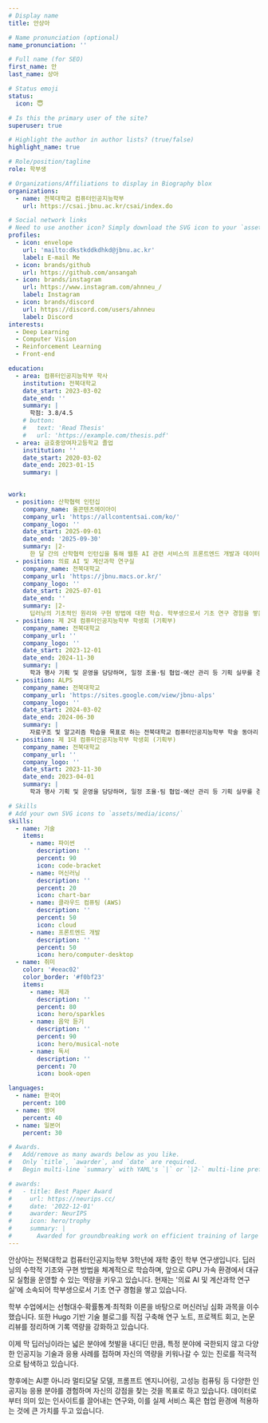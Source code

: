 ```yaml
---
# Display name
title: 안상아

# Name pronunciation (optional)
name_pronunciation: ''

# Full name (for SEO)
first_name: 안
last_name: 상아 

# Status emoji
status:
  icon: 😇

# Is this the primary user of the site?
superuser: true

# Highlight the author in author lists? (true/false)
highlight_name: true

# Role/position/tagline
role: 학부생

# Organizations/Affiliations to display in Biography blox
organizations:
  - name: 전북대학교 컴퓨터인공지능학부
    url: https://csai.jbnu.ac.kr/csai/index.do

# Social network links
# Need to use another icon? Simply download the SVG icon to your `assets/media/icons/` folder.
profiles:
  - icon: envelope
    url: 'mailto:dkstkddkdhkd@jbnu.ac.kr'
    label: E-mail Me
  - icon: brands/github
    url: https://github.com/ansangah
  - icon: brands/instagram      
    url: https://www.instagram.com/ahnneu_/
    label: Instagram
  - icon: brands/discord  
    url: https://discord.com/users/ahnneu
    label: Discord
interests:
  - Deep Learning
  - Computer Vision
  - Reinforcement Learning
  - Front-end

education:
  - area: 컴퓨터인공지능학부 학사
    institution: 전북대학교
    date_start: 2023-03-02
    date_end: ''
    summary: |
      학점: 3.8/4.5
    # button:
    #   text: 'Read Thesis'
    #   url: 'https://example.com/thesis.pdf'
  - area: 금호중앙여자고등학교 졸업
    institution: ''
    date_start: 2020-03-02
    date_end: 2023-01-15
    summary: |
  

work:
  - position: 산학협력 인턴십
    company_name: 올콘텐츠에이아이
    company_url: 'https://allcontentsai.com/ko/'
    company_logo: ''
    date_start: 2025-09-01
    date_end: '2025-09-30'
    summary: |2-
      한 달 간의 산학협력 인턴십을 통해 웹툰 AI 관련 서비스의 프론트엔드 개발과 데이터베이스 관리 업무를 수행함. 
  - position: 의료 AI 및 계산과학 연구실
    company_name: 전북대학교
    company_url: 'https://jbnu.macs.or.kr/'
    company_logo: ''
    date_start: 2025-07-01
    date_end: ''
    summary: |2-
      딥러닝의 기초적인 원리와 구현 방법에 대한 학습. 학부생으로서 기초 연구 경험을 쌓음.
  - position: 제 2대 컴퓨터인공지능학부 학생회 (기획부)
    company_name: 전북대학교
    company_url: ''
    company_logo: ''
    date_start: 2023-12-01
    date_end: 2024-11-30
    summary: |
      학과 행사 기획 및 운영을 담당하며, 일정 조율·팀 협업·예산 관리 등 기획 실무를 경험함.
  - position: ALPS
    company_name: 전북대학교
    company_url: 'https://sites.google.com/view/jbnu-alps'
    company_logo: ''
    date_start: 2024-03-02
    date_end: 2024-06-30
    summary: |
      자료구조 및 알고리즘 학습을 목표로 하는 전북대학교 컴퓨터인공지능학부 학술 동아리
  - position: 제 1대 컴퓨터인공지능학부 학생회 (기획부)
    company_name: 전북대학교
    company_url: ''
    company_logo: ''
    date_start: 2023-11-30
    date_end: 2023-04-01
    summary: |
      학과 행사 기획 및 운영을 담당하며, 일정 조율·팀 협업·예산 관리 등 기획 실무를 경험함.

# Skills
# Add your own SVG icons to `assets/media/icons/`
skills:
  - name: 기술
    items:
      - name: 파이썬
        description: ''
        percent: 90
        icon: code-bracket
      - name: 머신러닝
        description: ''
        percent: 20
        icon: chart-bar
      - name: 클라우드 컴퓨팅 (AWS)
        description: ''
        percent: 50
        icon: cloud
      - name: 프론트엔드 개발
        description: ''
        percent: 50
        icon: hero/computer-desktop
  - name: 취미
    color: '#eeac02'
    color_border: '#f0bf23'
    items:
      - name: 제과
        description: ''
        percent: 80
        icon: hero/sparkles
      - name: 음악 듣기
        description: ''
        percent: 90
        icon: hero/musical-note
      - name: 독서
        description: ''
        percent: 70
        icon: book-open

languages:
  - name: 한국어
    percent: 100
  - name: 영어
    percent: 40
  - name: 일본어
    percent: 30

# Awards.
#   Add/remove as many awards below as you like.
#   Only `title`, `awarder`, and `date` are required.
#   Begin multi-line `summary` with YAML's `|` or `|2-` multi-line prefix and indent 2 spaces below.

# awards:
#   - title: Best Paper Award
#     url: https://neurips.cc/
#     date: '2022-12-01'
#     awarder: NeurIPS
#     icon: hero/trophy
#     summary: |
#       Awarded for groundbreaking work on efficient training of large models.
---
```

<div data-pagefind-body>
안상아는 전북대학교 컴퓨터인공지능학부 3학년에 재학 중인 학부 연구생입니다. 
딥러닝의 수학적 기초와 구현 방법을 체계적으로 학습하며, 앞으로 GPU 가속 환경에서 대규모 실험을 운영할 수 있는 역량을 키우고 있습니다. 
현재는 '의료 AI 및 계산과학 연구실'에 소속되어 학부생으로서 기초 연구 경험을 쌓고 있습니다.

학부 수업에서는 선형대수·확률통계·최적화 이론을 바탕으로 머신러닝 심화 과목을 이수했습니다.
또한 Hugo 기반 기술 블로그를 직접 구축해 연구 노트, 프로젝트 회고, 논문 리뷰를 정리하며 기록 역량을 강화하고 있습니다.

이제 막 딥러닝이라는 넓은 분야에 첫발을 내디딘 만큼, 특정 분야에 국한되지 않고 다양한 인공지능 기술과 응용 사례를 접하며 자신의 역량을 키워나갈 수 있는 진로를 적극적으로 탐색하고 있습니다.

향후에는 AI뿐 아니라 멀티모달 모델, 프롬프트 엔지니어링, 고성능 컴퓨팅 등 다양한 인공지능 응용 분야를 경험하며 자신의 강점을 찾는 것을 목표로 하고 있습니다. 
데이터로부터 의미 있는 인사이트를 끌어내는 연구와, 이를 실제 서비스 혹은 협업 환경에 적용하는 것에 큰 가치를 두고 있습니다.
</div>

